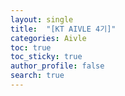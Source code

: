 ```yaml
---
layout: single  
title:  "[KT AIVLE 4기]"
categories: Aivle
toc: true
toc_sticky: true
author_profile: false
search: true
---
```

